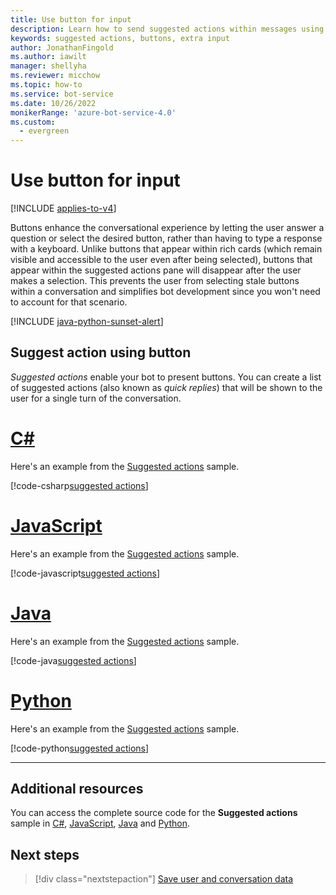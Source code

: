 ```yaml
---
title: Use button for input
description: Learn how to send suggested actions within messages using the Bot Framework SDK for JavaScript.
keywords: suggested actions, buttons, extra input
author: JonathanFingold
ms.author: iawilt
manager: shellyha
ms.reviewer: micchow
ms.topic: how-to
ms.service: bot-service
ms.date: 10/26/2022
monikerRange: 'azure-bot-service-4.0'
ms.custom:
  - evergreen
---
```


# Use button for input

[!INCLUDE [applies-to-v4](../includes/applies-to-v4-current.md)]

Buttons enhance the conversational experience by letting the user answer a question or select the desired button, rather than having to type a response with a keyboard. Unlike buttons that appear within rich cards (which remain visible and accessible to the user even after being selected), buttons that appear within the suggested actions pane will disappear after the user makes a selection. This prevents the user from selecting stale buttons within a conversation and simplifies bot development since you won't need to account for that scenario.

[!INCLUDE [java-python-sunset-alert](../includes/java-python-sunset-alert.md)]

## Suggest action using button

*Suggested actions* enable your bot to present buttons. You can create a list of suggested actions (also known as _quick replies_) that will be shown to the user for a single turn of the conversation.

# [C#](#tab/csharp)

Here's an example from the [Suggested actions](https://github.com/Microsoft/BotBuilder-Samples/tree/master/samples/csharp_dotnetcore/08.suggested-actions) sample.

[!code-csharp[suggested actions](~/../botbuilder-samples/samples/csharp_dotnetcore/08.suggested-actions/Bots/SuggestedActionsBot.cs?range=80-98)]

# [JavaScript](#tab/javascript)

Here's an example from the [Suggested actions](https://github.com/Microsoft/BotBuilder-Samples/tree/master/samples/javascript_nodejs/08.suggested-actions) sample.

[!code-javascript[suggested actions](~/../botbuilder-samples/samples/javascript_nodejs/08.suggested-actions/bots/suggestedActionsBot.js?range=58-89)]

# [Java](#tab/java)

Here's an example from the [Suggested actions](https://github.com/microsoft/BotBuilder-Samples/tree/main/samples/java_springboot/08.suggested-actions) sample.

[!code-java[suggested actions](~/../botbuilder-samples/samples/java_springboot/08.suggested-actions/src/main/java/com/microsoft/bot/sample/suggestedactions/SuggestedActionsBot.java?range=102-136)]

# [Python](#tab/python)

Here's an example from the [Suggested actions](https://github.com/microsoft/BotBuilder-Samples/tree/master/samples/python/08.suggested-actions) sample.

[!code-python[suggested actions](~/../botbuilder-samples/samples/python/08.suggested-actions/bots/suggested_actions_bot.py?range=63-99)]

---

## Additional resources

You can access the complete source code for the **Suggested actions** sample in [C#](https://github.com/Microsoft/BotBuilder-Samples/tree/master/samples/csharp_dotnetcore/08.suggested-actions), [JavaScript](https://github.com/Microsoft/BotBuilder-Samples/tree/master/samples/javascript_nodejs/08.suggested-actions), [Java](https://github.com/microsoft/BotBuilder-Samples/tree/main/samples/java_springboot/08.suggested-actions) and [Python](https://github.com/microsoft/BotBuilder-Samples/tree/master/samples/python/08.suggested-actions).

## Next steps

> [!div class="nextstepaction"]
> [Save user and conversation data](./bot-builder-howto-v4-state.md)
